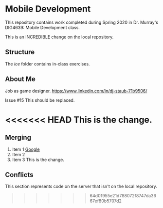 # Mobile Development
This repository contains work completed during Spring 2020 in Dr. Murray's DIG4639: Mobile Development class.

This is an INCREDIBLE change on the local repository.

## Structure
The *ice* folder contains in-class exercises. 

## About Me
Job as game designer.
https://www.linkedin.com/in/dj-staub-71b9506/

Issue #15
This should be replaced.

<<<<<<< HEAD
This is the change.
=======
## Merging
 1. Item 1 [Google](http://www.google.com)
 1. Item 2
 1. Item 3
This is the change.

## Conflicts

This section represents code on the server that isn't on the local repository.
>>>>>>> 64d01955e21d788072f8747da3667ef80b5707d2
